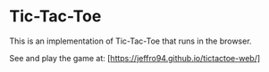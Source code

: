 # Tic-Tac-Toe

This is an implementation of Tic-Tac-Toe that runs in the browser.

See and play the game at: [https://jeffro94.github.io/tictactoe-web/]